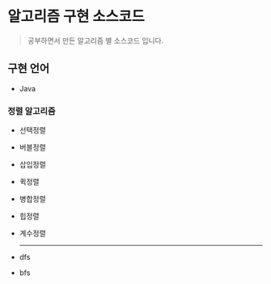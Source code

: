 알고리즘 구현 소스코드
=======
> 공부하면서 만든 알고리즘 별 소스코드 입니다.

## 구현 언어
* Java


### 정렬 알고리즘
- 선택정렬
- 버블정렬
- 삽입정렬
- 퀵정렬
- 병합정렬
- 힙정렬
- 계수정렬

  * * *    

- dfs    
- bfs
